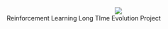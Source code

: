 <div align=center>
<img src='./docs/assets/images/logo.png'>
</div>
Reinforcement Learning Long TIme Evolution Project
